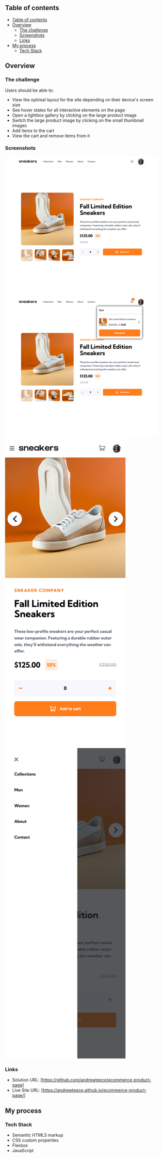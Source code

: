 

## Table of contents

- [Table of contents](#table-of-contents)
- [Overview](#overview)
  - [The challenge](#the-challenge)
  - [Screenshots](#screenshots)
  - [Links](#links)
- [My process](#my-process)
  - [Tech Stack](#tech-stack)



## Overview

### The challenge

Users should be able to:

- View the optimal layout for the site depending on their device's screen size
- See hover states for all interactive elements on the page
- Open a lightbox gallery by clicking on the large product image
- Switch the large product image by clicking on the small thumbnail images
- Add items to the cart
- View the cart and remove items from it

### Screenshots

![](./images/screenshot_desktop.png)
![](./images/screenshot_cart.png)
![](./images/screenshot_mobile.png)
![](./images/screenshot_mobleNav.png)

### Links

- Solution URL: [https://github.com/andrewteece/ecommerce-product-page]
- Live Site URL: [https://andrewteece.github.io/ecommerce-product-page/]

## My process

### Tech Stack

- Semantic HTML5 markup
- CSS custom properties
- Flexbox
- JavaScript

